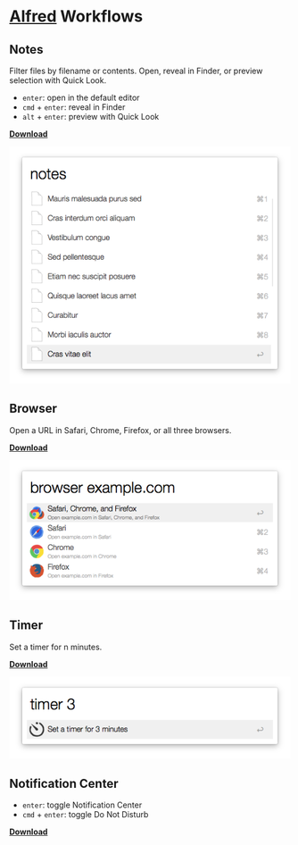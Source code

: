 # [Alfred](http://alfredapp.com) Workflows

## Notes

Filter files by filename or contents. Open, reveal in Finder, or preview selection with Quick Look.

- `enter`: open in the default editor
- `cmd` + `enter`: reveal in Finder
- `alt` + `enter`: preview with Quick Look

**[Download](https://github.com/jamesmclendon/Alfred-Workflows/blob/master/Notes.alfredworkflow?raw=true)**

![Notes screenshot](https://raw.githubusercontent.com/jamesmclendon/Alfred-Workflows/master/Notes.png)

## Browser

Open a URL in Safari, Chrome, Firefox, or all three browsers.

**[Download](https://github.com/jamesmclendon/Alfred-Workflows/blob/master/Browser.alfredworkflow?raw=true)**

![Browser screenshot](https://raw.githubusercontent.com/jamesmclendon/Alfred-Workflows/master/Browser.png)

## Timer

Set a timer for n minutes.

**[Download](https://github.com/jamesmclendon/Alfred-Workflows/blob/master/Timer.alfredworkflow?raw=true)**

![Timer screenshot](https://raw.githubusercontent.com/jamesmclendon/Alfred-Workflows/master/Timer.png)

## Notification Center

- `enter`: toggle Notification Center
- `cmd` + `enter`: toggle Do Not Disturb

**[Download](https://github.com/jamesmclendon/Alfred-Workflows/blob/master/Notification-Center.alfredworkflow?raw=true)**
